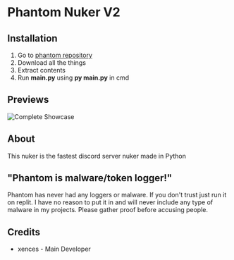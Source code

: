 # Phantom Nuker V2

## Installation
1. Go to [phantom repository](https://github.com/xencesgod/phantom)
2. Download all the things
3. Extract contents
4. Run **main.py** using **py main.py** in cmd

## Previews
![Complete Showcase](https://youtu.be/NNEo6oq9pv8)

## About
This nuker is the fastest discord server nuker made in Python

## "Phantom is malware/token logger!"
Phantom has never had any loggers or malware. If you don't trust just run it on replit. I have no reason to put it in and will never include any type of malware in my projects. Please gather proof before accusing people.

## Credits
* xences - Main Developer
